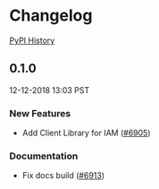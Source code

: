 # Changelog

[PyPI History][1]

[1]: https://pypi.org/project/google-cloud-iam/#history

## 0.1.0

12-12-2018 13:03 PST


### New Features
- Add Client Library for IAM ([#6905](https://github.com/googleapis/google-cloud-python/pull/6905))

### Documentation
- Fix docs build ([#6913](https://github.com/googleapis/google-cloud-python/pull/6913))
